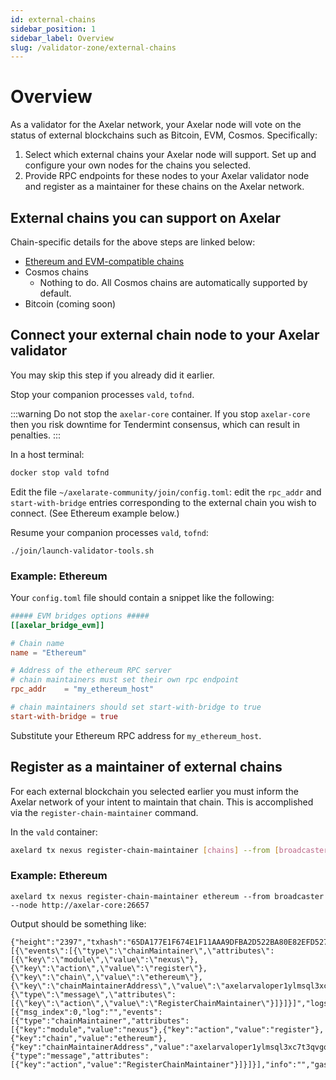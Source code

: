 ```yaml
---
id: external-chains
sidebar_position: 1
sidebar_label: Overview
slug: /validator-zone/external-chains
---
```


# Overview

As a validator for the Axelar network, your Axelar node will vote on the status of external blockchains such as Bitcoin, EVM, Cosmos. Specifically:

1. Select which external chains your Axelar node will support.  Set up and configure your own nodes for the chains you selected.
2. Provide RPC endpoints for these nodes to your Axelar validator node and register as a maintainer for these chains on the Axelar network.

## External chains you can support on Axelar

Chain-specific details for the above steps are linked below:

* [Ethereum and EVM-compatible chains](/validator-zone/external-chains/evm)
* Cosmos chains
    * Nothing to do.  All Cosmos chains are automatically supported by default.
* Bitcoin (coming soon)

## Connect your external chain node to your Axelar validator

You may skip this step if you already did it earlier.

Stop your companion processes `vald`, `tofnd`.

:::warning
Do not stop the `axelar-core` container.  If you stop `axelar-core` then you risk downtime for Tendermint consensus, which can result in penalties.
:::

In a host terminal:

```bash
docker stop vald tofnd
```

Edit the file `~/axelarate-community/join/config.toml`: edit the `rpc_addr` and `start-with-bridge` entries corresponding to the external chain you wish to connect.  (See Ethereum example below.)

Resume your companion processes `vald`, `tofnd`:
```
./join/launch-validator-tools.sh
```

### Example: Ethereum

Your `config.toml` file should contain a snippet like the following:

```toml
##### EVM bridges options #####
[[axelar_bridge_evm]]

# Chain name
name = "Ethereum"

# Address of the ethereum RPC server
# chain maintainers must set their own rpc endpoint
rpc_addr    = "my_ethereum_host"

# chain maintainers should set start-with-bridge to true
start-with-bridge = true
```

Substitute your Ethereum RPC address for `my_ethereum_host`.

## Register as a maintainer of external chains

For each external blockchain you selected earlier you must inform the Axelar network of your intent to maintain that chain.  This is accomplished via the `register-chain-maintainer` command.

In the `vald` container:
```bash
axelard tx nexus register-chain-maintainer [chains] --from [broadcaster] --node [axelar-core host]
```

### Example: Ethereum

```
axelard tx nexus register-chain-maintainer ethereum --from broadcaster --node http://axelar-core:26657
```

Output should be something like:

```
{"height":"2397","txhash":"65DA177E1F674E1F11AAA9DFBA2D522BA80E82EFD5271F95E7FDCE990544BA9D","codespace":"","code":0,"data":"0A2F0A2D2F6E657875732E763162657461312E5265676973746572436861696E4D61696E7461696E657252657175657374","raw_log":"[{\"events\":[{\"type\":\"chainMaintainer\",\"attributes\":[{\"key\":\"module\",\"value\":\"nexus\"},{\"key\":\"action\",\"value\":\"register\"},{\"key\":\"chain\",\"value\":\"ethereum\"},{\"key\":\"chainMaintainerAddress\",\"value\":\"axelarvaloper1ylmsql3xc7t3qvgqjq44ntragzqn07p70j06j5\"}]},{\"type\":\"message\",\"attributes\":[{\"key\":\"action\",\"value\":\"RegisterChainMaintainer\"}]}]}]","logs":[{"msg_index":0,"log":"","events":[{"type":"chainMaintainer","attributes":[{"key":"module","value":"nexus"},{"key":"action","value":"register"},{"key":"chain","value":"ethereum"},{"key":"chainMaintainerAddress","value":"axelarvaloper1ylmsql3xc7t3qvgqjq44ntragzqn07p70j06j5"}]},{"type":"message","attributes":[{"key":"action","value":"RegisterChainMaintainer"}]}]}],"info":"","gas_wanted":"200000","gas_used":"61475","tx":null,"timestamp":""}
```
